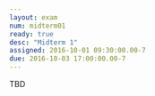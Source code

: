 ```yaml
---
layout: exam 
num: midterm01 
ready: true
desc: "Midterm 1"
assigned: 2016-10-01 09:30:00.00-7
due: 2016-10-03 17:00:00.00-7
---
```

TBD

